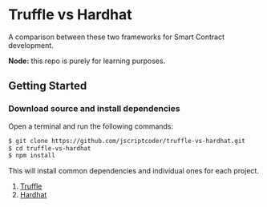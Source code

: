 # Truffle vs Hardhat

A comparison between these two frameworks for Smart Contract development.

**Node:** this repo is purely for learning purposes.

## Getting Started

### Download source and install dependencies

Open a terminal and run the following commands:

```bash
$ git clone https://github.com/jscriptcoder/truffle-vs-hardhat.git
$ cd truffle-vs-hardhat
$ npm install
```
This will install common dependencies and individual ones for each project.

1. [Truffle](truffle)
2. [Hardhat](hardhat)

